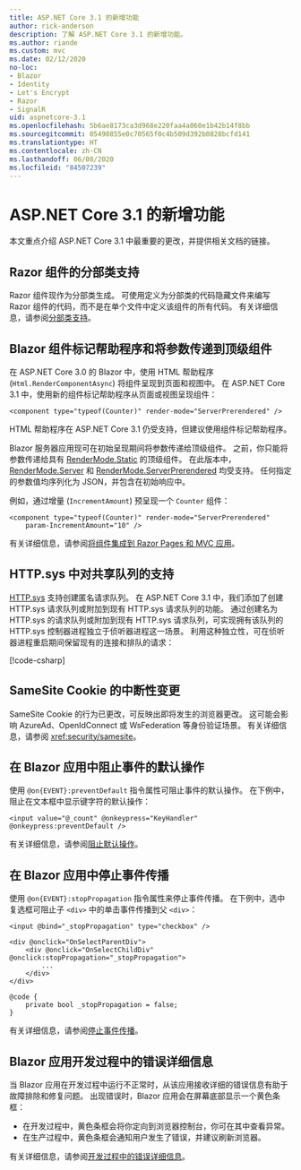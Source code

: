 ```yaml
---
title: ASP.NET Core 3.1 的新增功能
author: rick-anderson
description: 了解 ASP.NET Core 3.1 的新增功能。
ms.author: riande
ms.custom: mvc
ms.date: 02/12/2020
no-loc:
- Blazor
- Identity
- Let's Encrypt
- Razor
- SignalR
uid: aspnetcore-3.1
ms.openlocfilehash: 5b6ae8173ca3d968e220faa4a060e1b42b14f8bb
ms.sourcegitcommit: 05490855e0c70565f0c4b509d392b0828bcfd141
ms.translationtype: HT
ms.contentlocale: zh-CN
ms.lasthandoff: 06/08/2020
ms.locfileid: "84507239"
---
```

# <a name="whats-new-in-aspnet-core-31"></a>ASP.NET Core 3.1 的新增功能

本文重点介绍 ASP.NET Core 3.1 中最重要的更改，并提供相关文档的链接。

## <a name="partial-class-support-for-razor-components"></a>Razor 组件的分部类支持

Razor 组件现作为分部类生成。 可使用定义为分部类的代码隐藏文件来编写 Razor 组件的代码，而不是在单个文件中定义该组件的所有代码。 有关详细信息，请参阅[分部类支持](xref:blazor/components#partial-class-support)。

## <a name="blazor-component-tag-helper-and-pass-parameters-to-top-level-components"></a>Blazor 组件标记帮助程序和将参数传递到顶级组件

在 ASP.NET Core 3.0 的 Blazor 中，使用 HTML 帮助程序 (`Html.RenderComponentAsync`) 将组件呈现到页面和视图中。 在 ASP.NET Core 3.1 中，使用新的组件标记帮助程序从页面或视图呈现组件：

```cshtml
<component type="typeof(Counter)" render-mode="ServerPrerendered" />
```

HTML 帮助程序在 ASP.NET Core 3.1 仍受支持，但建议使用组件标记帮助程序。

Blazor 服务器应用现可在初始呈现期间将参数传递给顶级组件。 之前，你只能将参数传递给具有 [RenderMode.Static](xref:Microsoft.AspNetCore.Mvc.Rendering.RenderMode.Static) 的顶级组件。 在此版本中，[RenderMode.Server](xref:Microsoft.AspNetCore.Mvc.Rendering.RenderMode.Server) 和 [RenderMode.ServerPrerendered](xref:Microsoft.AspNetCore.Mvc.Rendering.RenderMode.ServerPrerendered) 均受支持。 任何指定的参数值均序列化为 JSON，并包含在初始响应中。

例如，通过增量 (`IncrementAmount`) 预呈现一个 `Counter` 组件：

```cshtml
<component type="typeof(Counter)" render-mode="ServerPrerendered" 
    param-IncrementAmount="10" />
```

有关详细信息，请参阅[将组件集成到 Razor Pages 和 MVC 应用](xref:blazor/integrate-components)。

## <a name="support-for-shared-queues-in-httpsys"></a>HTTP.sys 中对共享队列的支持

[HTTP.sys](xref:fundamentals/servers/httpsys) 支持创建匿名请求队列。 在 ASP.NET Core 3.1 中，我们添加了创建 HTTP.sys 请求队列或附加到现有 HTTP.sys 请求队列的功能。 通过创建名为 HTTP.sys 的请求队列或附加到现有 HTTP.sys 请求队列，可实现拥有该队列的 HTTP.sys 控制器进程独立于侦听器进程这一场景。 利用这种独立性，可在侦听器进程重启期间保留现有的连接和排队的请求：

[!code-csharp[](sample/Program.cs?name=snippet)]

## <a name="breaking-changes-for-samesite-cookies"></a>SameSite Cookie 的中断性变更

SameSite Cookie 的行为已更改，可反映出即将发生的浏览器更改。 这可能会影响 AzureAd、OpenIdConnect 或 WsFederation 等身份验证场景。 有关详细信息，请参阅 <xref:security/samesite>。

## <a name="prevent-default-actions-for-events-in-blazor-apps"></a>在 Blazor 应用中阻止事件的默认操作

使用 `@on{EVENT}:preventDefault` 指令属性可阻止事件的默认操作。 在下例中，阻止在文本框中显示键字符的默认操作：

```razor
<input value="@_count" @onkeypress="KeyHandler" @onkeypress:preventDefault />
```

有关详细信息，请参阅[阻止默认操作](xref:blazor/event-handling#prevent-default-actions)。

## <a name="stop-event-propagation-in-blazor-apps"></a>在 Blazor 应用中停止事件传播

使用 `@on{EVENT}:stopPropagation` 指令属性来停止事件传播。 在下例中，选中复选框可阻止子 `<div>` 中的单击事件传播到父 `<div>`：

```razor
<input @bind="_stopPropagation" type="checkbox" />

<div @onclick="OnSelectParentDiv">
    <div @onclick="OnSelectChildDiv" @onclick:stopPropagation="_stopPropagation">
        ...
    </div>
</div>

@code {
    private bool _stopPropagation = false;
}
```

有关详细信息，请参阅[停止事件传播](xref:blazor/event-handling#stop-event-propagation)。

## <a name="detailed-errors-during-blazor-app-development"></a>Blazor 应用开发过程中的错误详细信息

当 Blazor 应用在开发过程中运行不正常时，从该应用接收详细的错误信息有助于故障排除和修复问题。 出现错误时，Blazor 应用会在屏幕底部显示一个黄色条框：

* 在开发过程中，黄色条框会将你定向到浏览器控制台，你可在其中查看异常。
* 在生产过程中，黄色条框会通知用户发生了错误，并建议刷新浏览器。

有关详细信息，请参阅[开发过程中的错误详细信息](xref:blazor/handle-errors#detailed-errors-during-development)。
